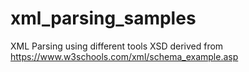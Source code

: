 # xml_parsing_samples
XML Parsing using different tools
XSD derived from https://www.w3schools.com/xml/schema_example.asp
